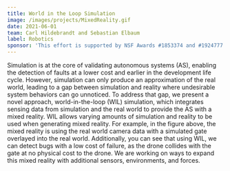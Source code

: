 ```yaml
---
title: World in the Loop Simulation
image: /images/projects/MixedReality.gif
date: 2021-06-01
team: Carl Hildebrandt and Sebastian Elbaum
label: Robotics
sponsor: 'This effort is supported by NSF Awards #1853374 and #1924777'
---
```


Simulation is at the core of validating autonomous systems (AS), enabling the detection of faults at a lower cost and earlier in the development life cycle. However, simulation can only produce an approximation of the real world, leading to a gap between simulation and reality where undesirable system behaviors can go unnoticed. To address that gap, we present a novel approach, world-in-the-loop (WIL) simulation, which integrates sensing data from simulation and the real world to provide the AS with a mixed reality. WIL allows varying amounts of simulation and reality to be used when generating mixed reality. For example, in the figure above, the mixed reality is using the real world camera data with a simulated gate overlayed into the real world. Additionally, you can see that using WIL, we can detect bugs with a low cost of failure, as the drone collides with the gate at no physical cost to the drone. We are working on ways to expand this mixed reality with additional sensors, environments, and forces.